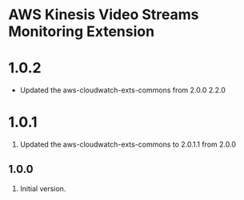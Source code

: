 # AWS Kinesis Video Streams Monitoring Extension

# 1.0.2
* Updated the aws-cloudwatch-exts-commons from 2.0.0  2.2.0
# 1.0.1
1. Updated the aws-cloudwatch-exts-commons to 2.0.1.1 from 2.0.0

## 1.0.0
1. Initial version.
